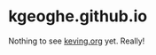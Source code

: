 # kgeoghe.github.io

<!-- Just filling up the web with some more ramblings. -->
Nothing to see [keving.org](here) yet. Really!
